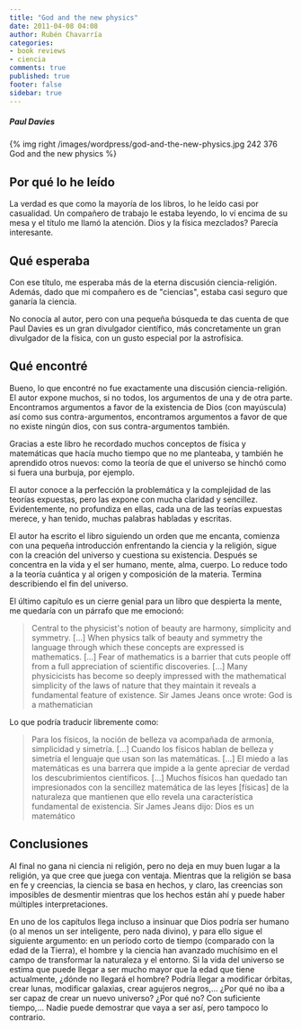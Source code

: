 ```yaml
---
title: "God and the new physics"
date: 2011-04-08 04:08
author: Rubén Chavarría
categories: 
- book reviews
- ciencia
comments: true
published: true
footer: false
sidebar: true
---
```


##### Paul Davies

{% img right /images/wordpress/god-and-the-new-physics.jpg 242 376 God and the new physics %}

## Por qué lo he leído

La verdad es que como la mayoría de los libros, lo he leído casi por casualidad. Un compañero de 
trabajo le estaba leyendo, lo ví encima de su mesa y el título me llamó la atención. Dios y la 
física mezclados? Parecía interesante.

<!-- more -->

## Qué esperaba

Con ese título, me esperaba más de la eterna discusión ciencia-religión. Además, dado que mi 
compañero es de "ciencias", estaba casi seguro que ganaría la ciencia.

No conocía al autor, pero con una pequeña búsqueda te das cuenta de que Paul Davies es un gran 
divulgador científico, más concretamente un gran divulgador de la física, con un gusto especial 
por la astrofísica.

## Qué encontré

Bueno, lo que encontré no fue exactamente una discusión ciencia-religión. El autor expone muchos, 
si no todos, los argumentos de una y de otra parte. Encontramos argumentos a favor de la 
existencia de Dios (con mayúscula) así como sus contra-argumentos, encontramos argumentos a 
favor de que no existe ningún dios, con sus contra-argumentos también.

Gracias a este libro he recordado muchos conceptos de física y matemáticas que hacía mucho tiempo 
que no me planteaba, y también he aprendido otros nuevos: como la teoría de que el universo 
se hinchó como si fuera una burbuja, por ejemplo.

El autor conoce a la perfección la problemática y la complejidad de las teorías expuestas, pero 
las expone con mucha claridad y sencillez. Evidentemente, no profundiza en ellas, cada una de 
las teorías expuestas merece, y han tenido, muchas palabras habladas y escritas.

El autor ha escrito el libro siguiendo un orden que me encanta, comienza con una pequeña 
introducción enfrentando la ciencia y la religión, sigue con la creación del universo y 
cuestiona su existencia. Después se concentra en la vida y el ser humano, mente, alma, cuerpo. 
Lo reduce todo a la teoría cuántica y al origen y composición de la materia. 
Termina describiendo el fin del universo.

El último capítulo es un cierre genial para un libro que despierta la mente, me quedaría con un 
párrafo que me emocionó:

> Central to the physicist's notion of beauty are harmony, simplicity and symmetry. [...] When 
physics talk of beauty and symmetry the language through which these concepts are expressed 
is mathematics. [...] Fear of mathematics is a barrier that cuts people off from a full 
appreciation of scientific discoveries. [...] Many physicicists has become so deeply impressed 
with the mathematical simplicity of the laws of nature that they maintain it reveals a 
fundamental feature of existence. Sir James Jeans once wrote: God is a mathematician

Lo que podría traducir libremente como:

> Para los físicos, la noción de belleza va acompañada de armonía, simplicidad y simetría. [...] 
Cuando los físicos hablan de belleza y simetría el lenguaje que usan son las matemáticas. [...] 
El miedo a las matemáticas es una barrera que impide a la gente apreciar de verdad los 
descubrimientos científicos. [...] Muchos físicos han quedado tan impresionados con la sencillez 
matemática de las leyes [físicas] de la naturaleza que mantienen que ello revela una 
característica fundamental de existencia. Sir James Jeans dijo: Dios es un matemático

## Conclusiones

Al final no gana ni ciencia ni religión, pero no deja en muy buen lugar a la religión, ya que 
cree que juega con ventaja. Mientras que la religión se basa en fe y creencias, la ciencia se 
basa en hechos, y claro, las creencias son imposibles de desmentir mientras que los hechos 
están ahí y puede haber múltiples interpretaciones.

En uno de los capítulos llega incluso a insinuar que Dios podría ser humano (o al menos un ser 
inteligente, pero nada divino), y para ello sigue el siguiente argumento: en un período corto 
de tiempo (comparado con la edad de la Tierra), el hombre y la ciencia han avanzado muchísimo 
en el campo de transformar la naturaleza y el entorno. Si la vida del universo se estima que 
puede llegar a ser mucho mayor que la edad que tiene actualmente, ¿dónde no llegará el hombre? 
Podría llegar a modificar órbitas, crear lunas, modificar galaxias, crear agujeros negros,... 
¿Por qué no iba a ser capaz de crear un nuevo universo? ¿Por qué no? Con suficiente tiempo,... 
Nadie puede demostrar que vaya a ser así, pero tampoco lo contrario.
